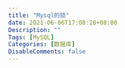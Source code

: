 ```yaml
---
title: "Mysql的锁"
date: 2021-06-06T17:08:28+08:00
Description: ""
Tags: [MySQL]
Categories: [数据库]
DisableComments: false
---
```

